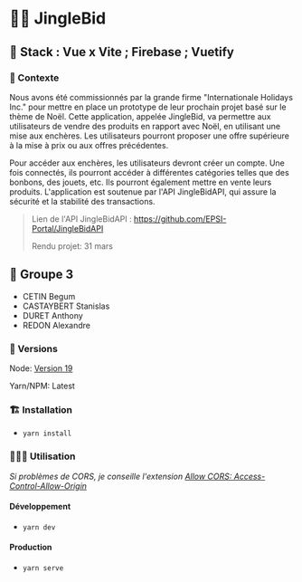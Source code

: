 # 🎅🏽 JingleBid

## 🧱 Stack : Vue x Vite ; Firebase ; Vuetify

### 🌲 Contexte

Nous avons été commissionnés par la grande firme "Internationale Holidays Inc." pour mettre en place un prototype de leur prochain projet basé sur le thème de Noël. Cette application, appelée JingleBid, va permettre aux utilisateurs de vendre des produits en rapport avec Noël, en utilisant une mise aux enchères. Les utilisateurs pourront proposer une offre supérieure à la mise à prix ou aux offres précédentes.

Pour accéder aux enchères, les utilisateurs devront créer un compte. Une fois connectés, ils pourront accéder à différentes catégories telles que des bonbons, des jouets, etc. Ils pourront également mettre en vente leurs produits. L'application est soutenue par l'API JingleBidAPI, qui assure la sécurité et la stabilité des transactions.

> Lien de l'API JingleBidAPI : https://github.com/EPSI-Portal/JingleBidAPI
>
> Rendu projet: 31 mars

## 👥 Groupe 3

- CETIN Begum
- CASTAYBERT Stanislas
- DURET Anthony
- REDON Alexandre

### 🧩 Versions

Node: [Version 19](https://nodejs.org/en)

Yarn/NPM: Latest

### 🏗️ Installation

- ``yarn install``

### 👨🏽‍💻 Utilisation

*Si problèmes de CORS, je conseille l'extension [Allow CORS: Access-Control-Allow-Origin](https://chrome.google.com/webstore/detail/allow-cors-access-control/lhobafahddgcelffkeicbaginigeejlf)*

#### Développement

- ``yarn dev``

#### Production

- ``yarn serve``
